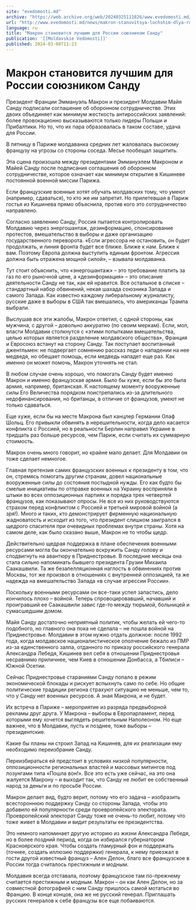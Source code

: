 ```yaml
---
site: "evedomosti.md"
archive: "https://web.archive.org/web/20240325111826/www.evedomosti.md/news/makron-stanovitsya-luchshim-dlya-rossii-soyuznikom-sandu"
url: "http://www.evedomosti.md/news/makron-stanovitsya-luchshim-dlya-rossii-soyuznikom-sandu"
language: ru
title: "Макрон становится лучшим для России союзником Санду"
publication: '[[Moldavskie Vedomosti]]'
published: 2024-03-08T11:23
---
```


# Макрон становится лучшим для России союзником Санду

Президент Франции Эммануэль Макрон и президент Молдавии Майя Санду подписали соглашение об оборонном сотрудничестве. Этих двоих объединяет как минимум жесткость антироссийских заявлений: более провокационно высказываются только лидеры Польши и Прибалтики. Но то, что их пара образовалась в таком составе, удача для России.

В пятницу в Париже молдаванка средних лет жаловалась высокому французу на угрозы со стороны соседа. Месье пообещал защитить.

Эта сцена произошла между президентами Эммануэлем Макроном и Майей Санду после подписания соглашения об оборонном сотрудничестве, которое означает как минимум открытие в Кишиневе постоянной военной миссии Парижа.

Если французские военные хотят обучать молдавских тому, что умеют (например, сдаваться), то кто же им запретит. Но прилетевшая в Париж гостья из Кишинева прямо объяснила, против кого это сотрудничество направлено.

Согласно заявлению Санду, Россия пытается контролировать Молдавию через энергошантаж, дезинформацию, спонсирование протестов, вмешательство в выборы и даже организацию государственного переворота. «Если агрессора не остановить, он будет продолжать, и линия фронта будет все ближе. Ближе к нам. Ближе к вам. Поэтому Европа должна выступить единым фронтом. Агрессия должна быть отражена мощной силой», – взывала молдаванка.

Тут стоит объяснить, что «энергошантаж» – это требование платить за газ по его рыночной цене, а «дезинформация» – это описание деятельности Санду не так, как ей нравится. Все остальное в списке – стандартный набор обвинений, некая шахада союзника Запада и самого Запада. Как известно каждому либеральному журналисту, русские даже в выборы в США так вмешались, что американцы Трампа выбрали.

Выслушав все эти жалобы, Макрон ответил, с одной стороны, как мужчина, с другой – довольно аккуратно (по своим меркам). Если, мол, власти Молдавии столкнутся с «этими попытками вмешательства, целью которых является разделение молдавского общества», Франция и Евросоюз встанут на сторону Санду. Так поступает воспитанный джентльмен: не подвергает сомнению рассказ леди о нападении на нее медведя, но обещает помощь, если медведь нападет еще раз. Как именно он может помочь, Макрон уточнять не стал.

В любом случае очень хорошо, что помогать Санду будет именно Макрон и именно французская армия. Было бы хуже, если бы это была армия, например, британская. К настоящему моменту вооруженные силы Его Величества порядком поистрепались из-за длительного недофинансирования, но британцы, в отличие от французов, умеют не только сдаваться.

Еще хуже, если бы на месте Макрона был канцлер Германии Олаф Шольц. Его привыкли обвинять в нерешительности, когда дело касается конфликта с Россией, но в реальности Берлин направил Украине в тридцать раз больше ресурсов, чем Париж, если считать их суммарную стоимость.

Макрон очень много говорит, но крайне мало делает. Для Молдавии он тоже сделает немногое.

Главная претензия самих французских военных к президенту в том, что он, стремясь помогать другим странам, довел национальные вооруженные силы до состояния постыдной нужды. Его как будто бы смелые инициативы по отправке военных на Украину восприняли в штыки во всех оппозиционных партиях и порядка трех четвертей французов, как показывают опросы. Не все из них руководствуются страхом перед конфликтом с Россией и третьей мировой войной (а зря!). Много и таких, кто демонстрирует фирменную национальную жадноватость и исходит из того, что президент слишком заигрался в щедрого спасителя при очевидных проблемах внутри страны. Хотя на самом деле, как было сказано выше, Макрон не то чтобы щедр.

Действительно щедрая поддержка в плане обеспечения военными ресурсами могла бы окончательно вскружить Санду голову и сподвигнуть на авантюру в Приднестровье. В последние месяцы она стала сильно напоминать бывшего президента Грузии Михаила Саакашвили. Та же безапелляционная наглость в обвинениях против Москвы, тот же произвол в отношениях с внутренней оппозицией, та же надежда на вмешательство Запада «в случае агрессии России».

Поскольку военными ресурсами он все-таки успел запастись, дело кончилось плохо – войной. Теперь спровоцировавший, начавший и проигравший ее Саакашвили завис где-то между тюрьмой, больницей и сумасшедшим домом.

Майя Санду достаточно неприятный политик, чтобы желать ей чего-то подобного, но главного она пока не сделала – не пошла войной на Приднестровье. Молдавии в этом нужно отдать должное: после 1992 года, когда молдавское националистическое ополчение бежало из ПМР из-за единственного залпа, отданного по приказу российского генерала Александра Лебедя, Кишинев вел себя в отношении Приднестровья несравнимо приличнее, чем Киев в отношении Донбасса, а Тбилиси – Южной Осетии.

Сейчас Приднестровье стараниями Санду попало в режим экономической блокады и рискует вспыхнуть само по себе. Но общие политические традиции региона страхуют ситуацию не меньше, чем то, что у Санду нет военных ресурсов. А зная Макрона, и не будет.

Их встреча в Париже – мероприятие из разряда предвыборной рекламы друг друга. У Макрона – выборы в Европарламент, перед которыми ему хочется выглядеть решительным Наполеоном. Но еще важнее, что в Молдавии, пусть и позднее, тоже выборы – президентские.

Какие бы планы ни строил Запад на Кишинев, для их реализации ему необходимо переизбрание Санду.

Переизбираться ей предстоит в условиях низкой популярности, оппозиционности региональных властей и массовых митингов под лозунгами типа «Пошла вон!». Все это есть уже сейчас, на это она жалуется Макрону – и выходит так, что Санду не любит ее собственный народ за деньги и по просьбе России.

Макрон делает вид, будто верит, потому что его задача – изобразить всестороннюю поддержку Санду со стороны Запада, чтобы это добавило ей популярности среди проевропейского электората. Проевропейский электорат Санду тоже не очень-то любит, потому что тоже живет в Молдавии и видит результаты ее президентства.

Это немного напоминает другую историю из жизни Александра Лебедя, но в более поздний период, когда он избирался губернатором Красноярского края. Чтобы создать гламурный фон и поддержать (точнее, создать иллюзию поддержки) генерала, к нему приезжал в гости другой известный француз – Ален Делон, благо все французское в России тогда считалось престижным и модным.

Молдавия всегда отставала, поэтому французское там по-прежнему считается престижным и модным. Макрон – он как Ален Делон, но за совместной фотографией с ним Санду пришлось самой мотаться во Францию. В конце концов, она же не русский генерал. Приглашать русских генералов к себе французы все еще побаиваются. 